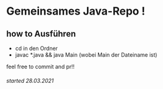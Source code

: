 # Gemeinsames Java-Repo !

## how to Ausführen
- cd in den Ordner
- javac *.java && java Main (wobei Main der Dateiname ist)


feel free to commit and pr!!

###### started 28.03.2021